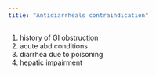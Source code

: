 ```yaml
---
title: "Antidiarrheals contraindication"
---
```

1) history of GI obstruction
2) acute abd conditions
3) diarrhea due to poisoning
4) hepatic impairment

